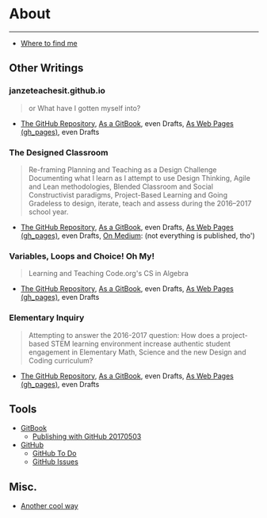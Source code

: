 # About
___
- [Where to find me](https://github.com/janzeteachesit/janzeteachesit.github.io/blob/master/profiles.md) 



## Other Writings
### janzeteachesit.github.io
> or What have I gotten myself into?
- [The GitHub Repository](https://github.com/janzeteachesit/janzeteachesit.github.io), [As a GitBook](https://janzeteachesit.gitbooks.io/janzeteachesit/), even Drafts, [As Web Pages \(gh_pages\)](https://janzeteachesit.github.io/), even Drafts

### The Designed Classroom
> Re-framing Planning and Teaching as a Design Challenge
Documenting what I learn as I attempt to use Design Thinking, Agile and Lean methodologies, Blended Classroom and Social Constructivist paradigms, Project-Based Learning and Going Gradeless to design, iterate, teach and assess during the 2016–2017 school year. 
- [The GitHub Repository](https://github.com/janzeteachesit/redefining-the-classroom/), [As a GitBook](https://janzeteachesit.gitbooks.io/redefining-the-classroom/content/), even Drafts, [As Web Pages \(gh_pages\)](https://janzeteachesit.github.io/redefining-the-classroom/), even Drafts, [On Medium](https://medium.com/designed-classroom): (not everything is published, tho')

### Variables, Loops and Choice! Oh My!
> Learning and Teaching Code.org's CS in Algebra
- [The GitHub Repository](https://github.com/janzeteachesit/cs-in-algebra/), [As a GitBook](https://janzeteachesit.gitbooks.io/cs-in-algebra/content/), even Drafts, [As Web Pages \(gh_pages\)](https://janzeteachesit.github.io/cs-in-algebra/), even Drafts

### Elementary Inquiry
> Attempting to answer the 2016-2017 question:
> How does a project-based STEM learning environment increase authentic student engagement in Elementary Math, Science and the new Design and Coding curriculum?
- [The GitHub Repository](https://github.com/janzeteachesit/elementary-inquiry/), [As a GitBook](https://janzeteachesit.gitbooks.io/elementary-inquiry/content/), even Drafts, [As Web Pages \(gh_pages\)](https://janzeteachesit.github.io/elementary-inquiry/), even Drafts

## Tools
- [GitBook](tools/gitbook.md)
  - [Publishing with GitHub 20170503](https://drive.google.com/open?id=1Tu_b1oixurg9lId2z3LH_ZiLz1sH9sYD9ypdmZGwE9c)
- [GitHub](https://github.com/)
  - [GitHub To Do](https://github.com/janzeteachesit#todo)
  - [GitHub Issues](https://github.com/issues?utf8=%E2%9C%93&q=is%3Aissue+author%3Ajanzeteachesit)

## Misc.
- [Another cool way](sstory.html)
